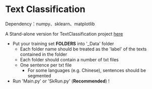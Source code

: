 [1]:https://github.com/carefree0910/MachineLearning/tree/master/_Dist/TextClassification "MachineLearning"

# Text Classification

Dependency：numpy、sklearn、matplotlib

A Stand-alone version for TextClassification project [here][1]

+ Put your training set **FOLDERS** into '_Data' folder
    + Each folder name should be treated as the 'label' of the texts contained in the folder
    + Each folder should contain a number of txt files
    + One sentence per txt file
      + For some languages (e.g. Chinese), sentences should be segmented 
+ Run 'Main.py' or 'SkRun.py' (**Recommended**) !

